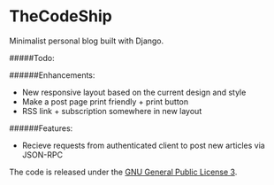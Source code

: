 TheCodeShip
===========

Minimalist personal blog built with Django.

#####Todo:

######Enhancements:
+ New responsive layout based on the current design and style
+ Make a post page print friendly + print button
+ RSS link + subscription somewhere in new layout 

######Features:
+ Recieve requests from authenticated client to post new articles via JSON-RPC

The code is released under the [GNU General Public License 3](http://www.gnu.org/copyleft/gpl.html).
